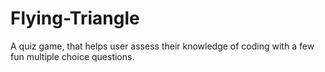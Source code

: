# Flying-Triangle
A quiz game, that helps user assess their knowledge of coding with a few fun multiple choice questions. 
